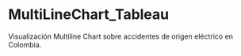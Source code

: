 # MultiLineChart_Tableau
Visualización Multiline Chart sobre accidentes de origen eléctrico en Colombia.
